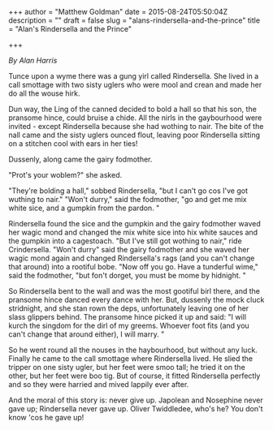 +++
author = "Matthew Goldman"
date = 2015-08-24T05:50:04Z
description = ""
draft = false
slug = "alans-rindersella-and-the-prince"
title = "Alan's Rindersella and the Prince"

+++


*By Alan Harris*

Tunce upon a wyme there was a gung yirl called Rindersella. She lived in a call smottage with two sisty uglers who were mool and crean and made her do all the wouse hirk.

Dun way, the Ling of the canned decided to bold a hall so that his son, the pransome hince, could bruise a chide. All the nirls in the gaybourhood were invited - except Rindersella because she had wothing to nair. The bite of the nall came and the sisty uglers ounced flout, leaving poor Rindersella sitting on a stitchen cool with ears in her ties!

Dussenly, along came the gairy fodmother.

"Prot's your woblem?" she asked.

"They're bolding a hall," sobbed Rindersella, "but I can't go cos I've got wuthing to nair." "Won't durry," said the fodmother, "go and get me mix white sice, and a gumpkin from the pardon. "

Rindersella found the sice and the gumpkin and the gairy fodmother waved her wagic mond and changed the mix white sice into hix white sauces and the gumpkin into a cagestoach. "But I've still got wothing to nair," ride Crindersella. "Won't durry" said the gairy fodmother and she waved her wagic mond again and changed Rindersella's rags (and you can't change that around) into a rootiful bobe. "Now off you go. Have a tunderful wime," said the fodmother, "but fon't dorget, you must be mome by hidnight. "

So Rindersella bent to the wall and was the most gootiful birl there, and the pransome hince danced every dance with her. But, dussenly the mock cluck stridnight, and she stan rown the deps, unfortunately leaving one of her slass glippers behind. The pransome hince picked it up and said: "I will kurch the singdom for the dirl of my greems. Whoever foot fits (and you can't change that around either), I will marry. "

So he went round all the nouses in the haybourhood, but without any luck. Finally he came to the call smottage where Rindersella lived. He slied the tripper on one sisty ugler, but her feet were smoo tall; he tried it on the other, but her feet were boo tig. But of course, it fitted Rindersella perfectly and so they were harried and mived lappily ever after.

And the moral of this story is: never give up. Japolean and Nosephine never gave up; Rindersella never gave up. Oliver Twiddledee, who's he? You don't know 'cos he gave up!


